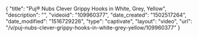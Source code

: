 {
    "title": "Puj&reg; Nubs Clever Grippy Hooks in White, Grey, Yellow",
    "description": "",
    "videoid": "109960377",
    "date_created": "1502517264",
    "date_modified": "1516729226",
    "type": "captivate",
    "layout": "video",
    "url": "\/v\/puj-nubs-clever-grippy-hooks-in-white-grey-yellow\/109960377"
}